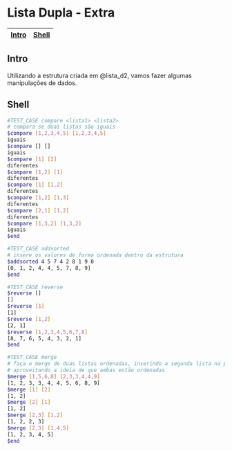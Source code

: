 # Lista Dupla - Extra

<!-- toch -->
[Intro](#intro) | [Shell](#shell)
-- | --
<!-- toch -->

## Intro

Utilizando a estrutura criada em @lista_d2, vamos fazer algumas manipulações de dados.

## Shell

```bash
#TEST_CASE compare <lista1> <lista2>
# compara se duas listas são iguais
$compare [1,2,3,4,5] [1,2,3,4,5]
iguais
$compare [] []
iguais
$compare [1] [2]
diferentes
$compare [1,2] [1]
diferentes
$compare [1] [1,2]
diferentes
$compare [1,2] [1,3]
diferentes
$compare [2,1] [1,2]
diferentes
$compare [1,3,2] [1,3,2]
iguais
$end
```

```bash
#TEST_CASE addsorted
# insere os valores de forma ordenada dentro da estrutura
$addsorted 4 5 7 4 2 8 1 9 0
[0, 1, 2, 4, 4, 5, 7, 8, 9]
$end
```

```bash
#TEST_CASE reverse
$reverse []
[]
$reverse [1]
[1]
$reverse [1,2]
[2, 1]
$reverse [1,2,3,4,5,6,7,8]
[8, 7, 6, 5, 4, 3, 2, 1]
$end
```

```bash
#TEST_CASE merge
# faça o merge de duas listas ordenadas, inserindo a segunda lista na primeira
# aproveitando a ideia de que ambas estão ordenadas
$merge [1,5,6,8] [2,3,3,4,4,9]
[1, 2, 3, 3, 4, 4, 5, 6, 8, 9]
$merge [1] [2]
[1, 2]
$merge [2] [1]
[1, 2]
$merge [2,3] [1,2]
[1, 2, 2, 3]
$merge [2,3] [1,4,5]
[1, 2, 3, 4, 5]
$end
```
